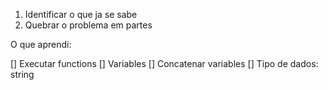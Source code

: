 
1. Identificar o que ja se sabe
2. Quebrar o problema em partes

O que aprendi:

[] Executar functions
[] Variables
[] Concatenar variables
[] Tipo de dados: string